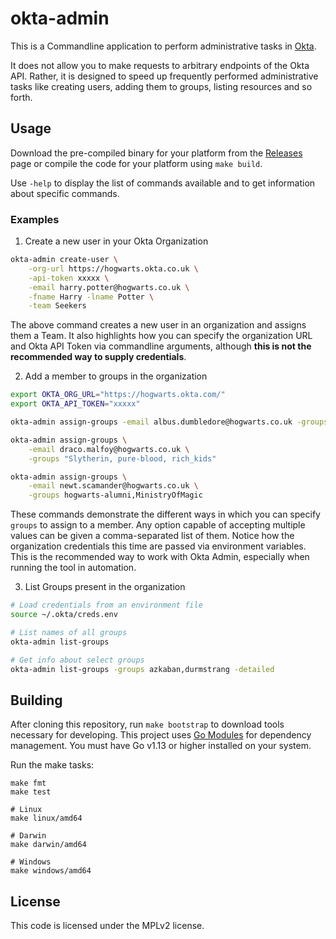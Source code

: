 # okta-admin
This is a Commandline application to perform administrative tasks in [Okta](https://www.okta.com).

It does not allow you to make requests to arbitrary endpoints of the Okta API. Rather, it is designed to speed up frequently performed administrative tasks like creating users, adding them to groups, listing resources and so forth.

## Usage
Download the pre-compiled binary for your platform from the [Releases](https://github.com/duaraghav8/okta-admin/releases) page or compile the code for your platform using `make build`.

Use `-help` to display the list of commands available and to get information about specific commands.

### Examples
1. Create a new user in your Okta Organization
```bash
okta-admin create-user \
    -org-url https://hogwarts.okta.co.uk \
    -api-token xxxxx \
    -email harry.potter@hogwarts.co.uk \
    -fname Harry -lname Potter \
    -team Seekers
```
The above command creates a new user in an organization and assigns them a Team. It also highlights how you can specify the organization URL and Okta API Token via commandline arguments, although **this is not the recommended way to supply credentials**.

2. Add a member to groups in the organization
```bash
export OKTA_ORG_URL="https://hogwarts.okta.com/"
export OKTA_API_TOKEN="xxxxx"

okta-admin assign-groups -email albus.dumbledore@hogwarts.co.uk -groups TheOrder

okta-admin assign-groups \
    -email draco.malfoy@hogwarts.co.uk \
    -groups "Slytherin, pure-blood, rich_kids"

okta-admin assign-groups \
    -email newt.scamander@hogwarts.co.uk \
    -groups hogwarts-alumni,MinistryOfMagic
```
These commands demonstrate the different ways in which you can specify `groups` to assign to a member. Any option capable of accepting multiple values can be given a comma-separated list of them. Notice how the organization credentials this time are passed via environment variables. This is the recommended way to work with Okta Admin, especially when running the tool in automation.

3. List Groups present in the organization
```bash
# Load credentials from an environment file
source ~/.okta/creds.env

# List names of all groups
okta-admin list-groups

# Get info about select groups
okta-admin list-groups -groups azkaban,durmstrang -detailed
```

## Building
After cloning this repository, run `make bootstrap` to download tools necessary for developing. This project uses [Go Modules](https://blog.golang.org/using-go-modules) for dependency management. You must have Go v1.13 or higher installed on your system.

Run the make tasks:
```
make fmt
make test

# Linux
make linux/amd64

# Darwin
make darwin/amd64

# Windows
make windows/amd64
```

## License
This code is licensed under the MPLv2 license.
